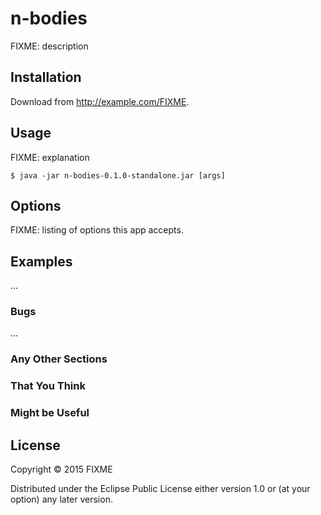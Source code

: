 # n-bodies

FIXME: description

## Installation

Download from http://example.com/FIXME.

## Usage

FIXME: explanation

    $ java -jar n-bodies-0.1.0-standalone.jar [args]

## Options

FIXME: listing of options this app accepts.

## Examples

...

### Bugs

...

### Any Other Sections
### That You Think
### Might be Useful

## License

Copyright © 2015 FIXME

Distributed under the Eclipse Public License either version 1.0 or (at
your option) any later version.
